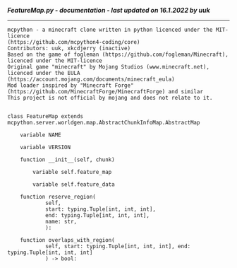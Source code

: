***FeatureMap.py - documentation - last updated on 16.1.2022 by uuk***
___

    mcpython - a minecraft clone written in python licenced under the MIT-licence 
    (https://github.com/mcpython4-coding/core)
    Contributors: uuk, xkcdjerry (inactive)
    Based on the game of fogleman (https://github.com/fogleman/Minecraft), licenced under the MIT-licence
    Original game "minecraft" by Mojang Studios (www.minecraft.net), licenced under the EULA
    (https://account.mojang.com/documents/minecraft_eula)
    Mod loader inspired by "Minecraft Forge" (https://github.com/MinecraftForge/MinecraftForge) and similar
    This project is not official by mojang and does not relate to it.


    class FeatureMap extends mcpython.server.worldgen.map.AbstractChunkInfoMap.AbstractMap

        variable NAME

        variable VERSION

        function __init__(self, chunk)

            variable self.feature_map

            variable self.feature_data

        function reserve_region(
                self,
                start: typing.Tuple[int, int, int],
                end: typing.Tuple[int, int, int],
                name: str,
                ):

        function overlaps_with_region(
                self, start: typing.Tuple[int, int, int], end: typing.Tuple[int, int, int]
                ) -> bool: